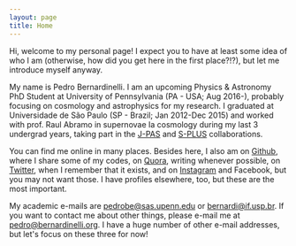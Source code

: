 ```yaml
---
layout: page
title: Home
---
```


Hi, welcome to my personal page! I expect you to have at least some idea of who I am (otherwise, how did you get here in the first place?!?), but let me introduce myself anyway. 

My name is Pedro Bernardinelli. I am an upcoming Physics & Astronomy PhD Student at University of Pennsylvania (PA - USA; Aug 2016-), probably focusing on cosmology and astrophysics for my research. I graduated at Universidade de São Paulo (SP - Brazil; Jan 2012-Dec 2015) and worked with prof. Raul Abramo in supernovae Ia cosmology during my last 3 undergrad years, taking part in the [J-PAS](http://j-pas.org/ "Javalambre Physics of the Accelerating Universe Astrophysical Survey") and [S-PLUS](http://www.iag.usp.br/labcosmos/en/s-plus/ "Southern Photometric Local Universe Survey") collaborations. 

You can find me online in many places. Besides here, I also am on [Github](https://github.com/bernardinelli "Pedro Bernardinelli"), where I share some of my codes, on [Quora](https://www.quora.com/profile/Pedro-Henrique-Bernardinelli "Pedro Bernardinelli"), writing whenever possible, on [Twitter](https://twitter.com/phbernardinelli), when I remember that it exists, and on [Instagram](https://www.instagram.com/pedrohbernardinelli/) and Facebook, but you may not want those. I have profiles elsewhere, too, but these are the most important.

My academic e-mails are <pedrobe@sas.upenn.edu> or <bernardi@if.usp.br>. If you want to contact me about other things, please e-mail me at <pedro@bernardinelli.org>. I have a huge number of other e-mail addresses, but let's focus on these three for now!



